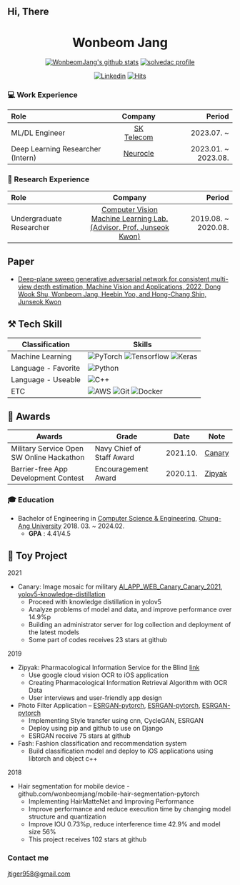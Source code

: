## Hi, There
<div align="center">
<h1>Wonbeom Jang</h1>
<div align="center">

[![WonbeomJang's github stats](https://github-readme-stats.vercel.app/api?username=wonbeomjang&show_icons=true&hide_border=true)](https://github.com/wonbeomjang)
[![solvedac profile](http://mazassumnida.wtf/api/v2/generate_badge?boj=jtiger958)](https://solved.ac/profile/jtiger958)

</div>

[![Linkedin](https://img.shields.io/badge/-LinkedIn-blue?style=flat-square&logo=Linkedin&logoColor=white)](https://www.linkedin.com/in/wonbeom-jang-a94131192/)
[![Hits](https://hits.seeyoufarm.com/api/count/incr/badge.svg?url=https%3A%2F%2Fgithub.com%2Fwonbeomjang%2F&count_bg=%2379C83D&title_bg=%23555555&icon=&icon_color=%23E7E7E7&title=hits&edge_flat=false)](https://hits.seeyoufarm.com)</div>

<!--[![Blog](http://img.shields.io/badge/-Tech%20blog-black?style=flat-square&logo=blogger&logoColor=white)](https://velog.io/@ally3k)-->

### 💻 Work Experience
| Role                              |                 Company                  |              Period |
|:----------------------------------|:----------------------------------------:|--------------------:|
| ML/DL Engineer                    | [SK Telecom](https://www.sktelecom.com/) |          2023.07. ~ |
| Deep Learning Researcher (Intern) | [Neurocle](https://www.neuro-cle.com/)   | 2023.01. ~ 2023.08. |

### 🔬 Research Experience
| Role                      |                                                       Company                                                        |              Period |
|:--------------------------|:--------------------------------------------------------------------------------------------------------------------:|--------------------:|
| Undergraduate Researcher  | [Computer Vision Machine Learning Lab. <br />(Advisor. Prof. Junseok Kwon)](https://sites.google.com/view/cau-cvml/) | 2019.08. ~ 2020.08. | 

## Paper
- [Deep-plane sweep generative adversarial network for consistent multi-view depth estimation, Machine Vision and Applications, 2022, Dong Wook Shu, Wonbeom Jang, Heebin Yoo, and Hong-Chang Shin, Junseok Kwon](https://link.springer.com/article/10.1007/s00138-021-01258-7)

## ⚒ Tech Skill
| Classification      | Skills                                                                                                                                                                                                                                                                                                                                    |
|---------------------|-------------------------------------------------------------------------------------------------------------------------------------------------------------------------------------------------------------------------------------------------------------------------------------------------------------------------------------------|
| Machine Learning    | ![PyTorch](https://img.shields.io/badge/PyTorch-EE4C2C.svg?style=for-the-badge&logo=PyTorch&logoColor=white) ![Tensorflow](https://img.shields.io/badge/Tensorflow-FF6F00.svg?style=for-the-badge&logo=tensorflow&logoColor=white) ![Keras](https://img.shields.io/badge/Keras-D00000.svg?style=for-the-badge&logo=keras&logoColor=white) |
| Language - Favorite | ![Python](https://img.shields.io/badge/python-3670A0?style=for-the-badge&logo=python&logoColor=ffdd54)                                                                                                                                                                                                                                    |
| Language - Useable  | ![C++](https://img.shields.io/badge/c++-%2300599C.svg?style=for-the-badge&logo=cplusplus&logoColor=white)                                                                                                                                                                                                                                  
| ETC                 | ![AWS](https://img.shields.io/badge/AWS-%23FF9900.svg?style=for-the-badge&logo=amazon-aws&logoColor=white) ![Git](https://img.shields.io/badge/git-%23F05033.svg?style=for-the-badge&logo=git&logoColor=white) ![Docker](https://img.shields.io/badge/Docker-2496ED.svg?style=for-the-badge&logo=docker&logoColor=white)                     |

## 🏅 Awards
| Awards                                    | Grade                     | Date     | Note                                                  |
|-------------------------------------------|---------------------------|----------|-------------------------------------------------------|
| Military Service Open SW Online Hackathon | Navy Chief of Staff Award | 2021.10. | [Canary](https://www.wonbeomjang.kr/projects/canary/) |
| Barrier-free App Development Contest      | Encouragement Award       | 2020.11. | [Zipyak](https://www.wonbeomjang.kr/projects/zipyak/) |

### 🎓 Education
- Bachelor of Engineering in [Computer Science & Engineering](https://cse.cau.ac.kr/main.php), [Chung-Ang University](https://www.cau.ac.kr/index.do) 2018. 03. ~ 2024.02.
    - **GPA** : 4.41/4.5
  
## 📝 Toy Project
2021
- Canary: Image mosaic for military [AI_APP_WEB_Canary_Canary_2021](github.com/wonbeomjang/AI_APP_WEB_Canary_Canary_2021), [yolov5-knowledge-distillation](github.com/wonbeomjang/yolov5-knowledge-distillation)
    - Proceed with knowledge distillation in yolov5
    - Analyze problems of model and data, and improve performance over 14.9%p
    - Building an administrator server for log collection and deployment of the latest models
    - Some part of codes receives 23 stars at github

2019
- Zipyak: Pharmacological Information Service for the Blind [link](wonbeomjang.github.io/product-design/2020/01/03/barrier-free/)
    - Use google cloud vision OCR to iOS application
    - Creating Pharmacological Information Retrieval Algorithm with OCR Data
    - User interviews and user-friendly app design
- Photo Filter Application – [ESRGAN-pytorch](github.com/wonbeomjang/ESRGAN-pytorch), [ESRGAN-pytorch](github.com/wonbeomjang/cyclegan-pytorch), [ESRGAN-pytorch](github.com/wonbeomjang/neural-style-transfer-pytorch)
    - Implementing Style transfer using cnn, CycleGAN, ESRGAN
    - Deploy using pip and github to use on Django
    - ESRGAN receive 75 stars at github
- Fash: Fashion classification and recommendation system
    - Build classification model and deploy to iOS applications using libtorch and object c++

2018
- Hair segmentation for mobile device - github.com/wonbeomjang/mobile-hair-segmentation-pytorch
    - Implementing HairMatteNet and Improving Performance
    - Improve performance and reduce execution time by changing model structure and quantization
    - Improve IOU 0.73%p, reduce interference time 42.9% and model size 56%
    - This project receives 102 stars at github

### Contact me
[jtiger958@gmail.com](mailto:jtiger958@gmail.com)
